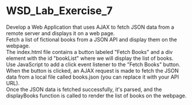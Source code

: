 # WSD_Lab_Exercise_7
Develop a Web Application that uses AJAX to fetch JSON data from a remote server and displays it on a web page.  
Fetch a list of fictional books from a JSON API and display them on the webpage.  
The index.html file contains a button labeled "Fetch Books" and a div element with the id "bookList" where we will display the list of books.  
Use JavaScript to add a click event listener to the "Fetch Books" button.     
When the button is clicked, an AJAX request is made to fetch the JSON data from a local file called books.json (you can replace it with your API URL).  
Once the JSON data is fetched successfully, it's parsed, and the displayBooks function is called to render the list of books on the webpage.  
